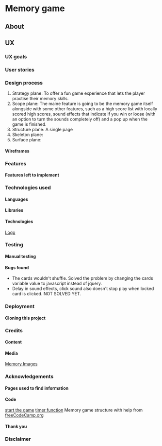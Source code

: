 # Memory game

## About

## UX
### UX goals
### User stories
### Design process
1. Strategy plane: To offer a fun game experience that lets the player practise their memory skills.
2. Scope plane: The maine feature is going to be the memory game itself alongside with some other features, such as 
a high score list with locally scored high scores, sound effects that indicate if you win or loose (with an option 
to turn the sounds completely off) and a pop up when the game is finished.
3. Structure plane: A single page
4. Skeleton plane:
5. Surface plane:

#### Wireframes

### Features
#### Features left to implement

### Technologies used
#### Languages
#### Libraries
#### Technologies
[Logo](https://www.freelogodesign.org)

### Testing
#### Manual testing
#### Bugs found
* The cards wouldn't shuffle. Solved the problem by changing the cards variable value to javascript instead of jquery. 
* Delay in sound effects, click sound also doesn't stop play when locked card is clicked. NOT SOLVED YET.

### Deployment
#### Cloning this project

### Credits
#### Content
#### Media
[Memory Images](https://www.freepik.com/free-vector/potted-plants-set_8271077.htm#page=1&query=plants&position=1)

### Acknowledgements
#### Pages used to find information
#### Code
[start the game](https://stackoverflow.com/questions/5299895/jquery-detecting-and-removing-an-element-clicked)
[timer function](https://www.youtube.com/watch?v=x7WJEmxNlEs)
Memory game structure with help from [freeCodeCamp.org](https://www.youtube.com/watch?v=ZniVgo8U7ek/)
#### Thank you

### Disclaimer